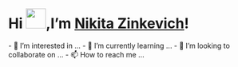 <h1>Hi <img src = "https://github.com/TheDudeThatCode/TheDudeThatCode/blob/master/Assets/Hi.gif" width="40" height="40" />,I’m <a href="https://www.linkedin.com/in/никита-зинкевич-b2b72a170/">Nikita Zinkevich</a>!</h1>
- 👀 I’m interested in ...
- 🌱 I’m currently learning ...
- 💞️ I’m looking to collaborate on ...
- 📫 How to reach me ...

<!---
nikitazinkevich/nikitazinkevich is a ✨ special ✨ repository because its `README.md` (this file) appears on your GitHub profile.
You can click the Preview link to take a look at your changes.
--->
